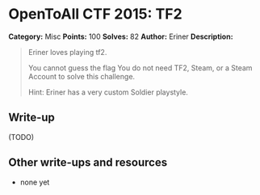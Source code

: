 # OpenToAll CTF 2015: TF2

**Category:** Misc
**Points:** 100
**Solves:** 82
**Author:** Eriner
**Description:** 

> Eriner loves playing tf2.
>
> You cannot guess the flag You do not need TF2, Steam, or a Steam Account to solve this challenge.
>
> Hint: Eriner has a very custom Soldier playstyle.

## Write-up

(TODO)

## Other write-ups and resources

* none yet